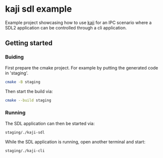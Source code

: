 # kaji sdl example

Example project showcasing how to use [kaji](https://github.com/think-biq/kaji) for an IPC scenario where a SDL2 application can be controlled through a cli application. 

## Getting started

### Buiding

First prepare the cmake project. For example by putting the generated code in 'staging'.
```bash
cmake -B staging
```

Then start the build via:
```bash
cmake --build staging
```

### Running

The SDL application can then be started via:
```bash
staging/./kaji-sdl
```

While the SDL application is running, open another terminal and start:
```bash
staging/./kaji-cli
```
